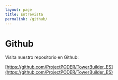 ```yaml
---
layout: page
title: Entrevista
permalink: /github/
---
```


# Github

Visita nuestro repositorio en Github:

[https://github.com/ProjectPODER/TowerBuilder_ES](https://github.com/ProjectPODER/TowerBuilder_ES)
